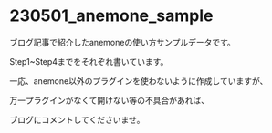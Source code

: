 # 230501_anemone_sample
ブログ記事で紹介したanemoneの使い方サンプルデータです。

Step1~Step4までをそれぞれ書いています。

一応、anemone以外のプラグインを使わないように作成していますが、

万一プラグインがなくて開けない等の不具合があれば、

ブログにコメントしてくださいませ。
